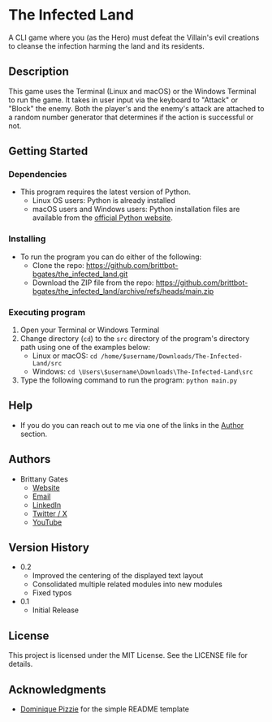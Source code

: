 # The Infected Land

A CLI game where you (as the Hero) must defeat the Villain's evil creations to cleanse the infection harming the land
and its residents.

## Description

This game uses the Terminal (Linux and macOS) or the Windows Terminal to run the game. It takes in user input via the
keyboard to "Attack" or "Block" the enemy. Both the player's and the enemy's attack are attached to a random number
generator that determines if the action is successful or not.

## Getting Started

### Dependencies

* This program requires the latest version of Python.
    * Linux OS users: Python is already installed
    * macOS users and Windows users: Python installation files are available from
      the [official Python website](https://www.python.org/downloads/release/python-3130/).

### Installing

* To run the program you can do either of the following:
    * Clone the repo: https://github.com/brittbot-bgates/the_infected_land.git
    * Download the ZIP file from the
      repo: https://github.com/brittbot-bgates/the_infected_land/archive/refs/heads/main.zip

### Executing program

1. Open your Terminal or Windows Terminal
2. Change directory (`cd`) to the `src` directory of the program's directory path using one of the examples below:
    - Linux or macOS: `cd /home/$username/Downloads/The-Infected-Land/src`
    - Windows: `cd \Users\$username\Downloads\The-Infected-Land\src`
3. Type the following command to run the program: `python main.py`

## Help

* If you do you can reach out to me via one of the links in the [Author](#authors) section.

## Authors

* Brittany Gates
    * [Website](https://brittbot.com)
    * [Email](mailto:support@brittbot.com)
    * [LinkedIn](https://www.linkedin.com/in/brittanycgates/)
    * [Twitter / X](https://x.com/brittany__gates)
    * [YouTube](https://www.youtube.com/c/BrittanyGates)

## Version History

* 0.2
    * Improved the centering of the displayed text layout
    * Consolidated multiple related modules into new modules
    * Fixed typos
* 0.1
    * Initial Release

## License

This project is licensed under the MIT License. See the LICENSE file for details.

## Acknowledgments

* [Dominique Pizzie](https://gist.github.com/DomPizzie) for the simple README template
